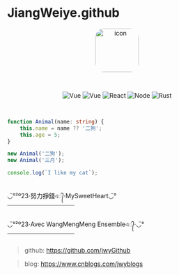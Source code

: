 # JiangWeiye.github

<p align="center">
  <img src="https://cdn.jsdelivr.net/gh/jwyGithub/jwyGithub/avatars.png" alt="icon" width="100" style="border-radius:20px">
</p>

<br>
<p align="center">
  <img src="https://img.shields.io/badge/Vue%402-brightgreen" alt='Vue'>
  <img src="https://img.shields.io/badge/Vue%403-blue" alt='Vue'>
  <img src="https://img.shields.io/badge/React-yellow" alt='React'>
  <img src="https://img.shields.io/badge/Node-red" alt='Node'>
  <img src="https://img.shields.io/badge/Rust-yellowgreen" alt='Rust'>
</p>
<br>

```typescript
function Animal(name: string) {
    this.name = name ?? '二狗';
    this.age = 5;
}

new Animal('二狗');
new Animal('三月');

console.log(`I like my cat`);
```
<br>
◡̈°²º23⋅努力掙錢এ᭄⋅MySweetHeart◡̈°<br>
￣￣￣￣￣￣￣￣￣￣￣

◡̈°²º23⋅Avec WangMengMeng Ensembleএ᭄⋅◡̈°<br>
￣￣￣￣￣￣￣￣￣￣￣
<br>

> github: https://github.com/jwyGithub

> blog: https://www.cnblogs.com/jwyblogs

<br>

